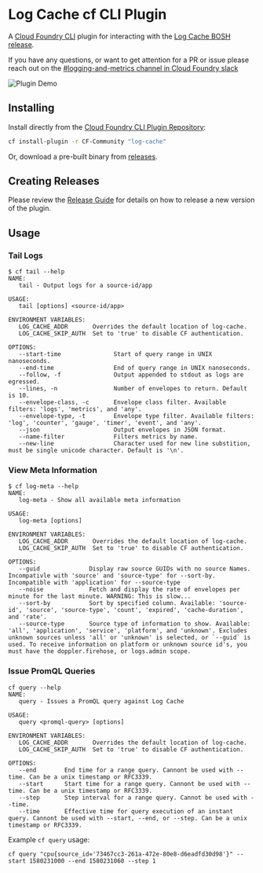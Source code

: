 # Log Cache cf CLI Plugin

A [Cloud Foundry CLI](https://github.com/cloudfoundry/cli) plugin for interacting with the
[Log Cache BOSH release](https://github.com/cloudfoundry/log-cache-release).

If you have any questions, or want to get attention for a PR or issue please reach out on the [#logging-and-metrics channel in Cloud Foundry slack](https://cloudfoundry.slack.com/archives/CUW93AF3M)

![Plugin Demo](./docs/Plugin-demo.gif)

## Installing

Install directly from the [Cloud Foundry CLI Plugin Repository](https://github.com/cloudfoundry/cli-plugin-repo):
```bash
cf install-plugin -r CF-Community "log-cache"
```

Or, download a pre-built binary from [releases](https://github.com/cloudfoundry/log-cache-cli/releases/latest).

## Creating Releases

Please review the [Release Guide](https://github.com/cloudfoundry/log-cache-cli/wiki/Release-Guide) for details on how to release a new version of the plugin.

## Usage

### Tail Logs

```
$ cf tail --help
NAME:
   tail - Output logs for a source-id/app

USAGE:
   tail [options] <source-id/app>

ENVIRONMENT VARIABLES:
   LOG_CACHE_ADDR       Overrides the default location of log-cache.
   LOG_CACHE_SKIP_AUTH  Set to 'true' to disable CF authentication.

OPTIONS:
   --start-time               Start of query range in UNIX nanoseconds.
   --end-time                 End of query range in UNIX nanoseconds.
   --follow, -f               Output appended to stdout as logs are egressed.
   --lines, -n                Number of envelopes to return. Default is 10.
   --envelope-class, -c       Envelope class filter. Available filters: 'logs', 'metrics', and 'any'.
   --envelope-type, -t        Envelope type filter. Available filters: 'log', 'counter', 'gauge', 'timer', 'event', and 'any'.
   --json                     Output envelopes in JSON format.
   --name-filter              Filters metrics by name.
   --new-line                 Character used for new line substition, must be single unicode character. Default is '\n'.
```

### View Meta Information

```
$ cf log-meta --help
NAME:
   log-meta - Show all available meta information

USAGE:
   log-meta [options]

ENVIRONMENT VARIABLES:
   LOG_CACHE_ADDR       Overrides the default location of log-cache.
   LOG_CACHE_SKIP_AUTH  Set to 'true' to disable CF authentication.

OPTIONS:
   --guid              Display raw source GUIDs with no source Names. Incompativle with 'source' and 'source-type' for --sort-by. Incompatible with 'application' for --source-type
   --noise             Fetch and display the rate of envelopes per minute for the last minute. WARNING: This is slow...
   --sort-by           Sort by specified column. Available: 'source-id', 'source', 'source-type', 'count', 'expired', 'cache-duration', and 'rate'.
   --source-type       Source type of information to show. Available: 'all', 'application', 'service', 'platform', and 'unknown'. Excludes unknown sources unless 'all' or 'unknown' is selected, or `--guid` is used. To receive information on platform or unknown source id's, you must have the doppler.firehose, or logs.admin scope.
```

### Issue PromQL Queries

```
cf query --help
NAME:
   query - Issues a PromQL query against Log Cache

USAGE:
   query <promql-query> [options]

ENVIRONMENT VARIABLES:
   LOG_CACHE_ADDR       Overrides the default location of log-cache.
   LOG_CACHE_SKIP_AUTH  Set to 'true' to disable CF authentication.

OPTIONS:
   --end        End time for a range query. Cannont be used with --time. Can be a unix timestamp or RFC3339.
   --start      Start time for a range query. Cannont be used with --time. Can be a unix timestamp or RFC3339.
   --step       Step interval for a range query. Cannot be used with --time.
   --time       Effective time for query execution of an instant query. Cannont be used with --start, --end, or --step. Can be a unix timestamp or RFC3339.
```

Example `cf query` usage:

```
cf query "cpu{source_id='73467cc3-261a-472e-80e8-d6eadfd30d98'}" --start 1580231000 --end 1580231060 --step 1
```

[go-doc-badge]:              https://godoc.org/code.cloudfoundry.org/log-cache-cli?status.svg
[go-doc]:                    https://godoc.org/code.cloudfoundry.org/log-cache-cli
